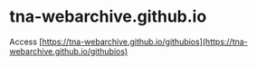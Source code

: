 # tna-webarchive.github.io

Access [https://tna-webarchive.github.io/githubios](https://tna-webarchive.github.io/githubios)
